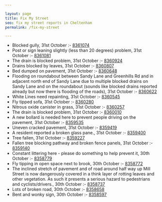 ```yaml
---

layout: page
title: Fix My Street
seo: fix my street reports in Cheltenham
permalink: /fix-my-street

---
```


<!-- fix_marker starts -->

- Blocked gully, 31st October :- [8361074](https://www.fixmystreet.com/report/8361074)
- Post or sign leaning slightly (less than 20 degrees) problem, 31st October :- [8361081](https://www.fixmystreet.com/report/8361081)
- The drain is blocked problem, 31st October :- [8360924](https://www.fixmystreet.com/report/8360924)
- Drains blocked by leaves, 31st October :- [8360807](https://www.fixmystreet.com/report/8360807)
- Bed dumped on pavement, 31st October :- [8360648](https://www.fixmystreet.com/report/8360648)
- Flooding on roundabout between Sandy Lane and Greenhills Rd and in adjacent north end of Sandy Lane due to multiple blocked drains on Sandy Lane and on the roundabout (sounds like blocked drains reported already but now there is flooding of the roads), 31st October :- [8360622](https://www.fixmystreet.com/report/8360622)
- White Lines need repainting, 31st October :- [8360545](https://www.fixmystreet.com/report/8360545)
- Fly tipped sofa, 31st October :- [8360280](https://www.fixmystreet.com/report/8360280)
- Nitrous oxide canister in grass, 31st October :- [8360257](https://www.fixmystreet.com/report/8360257)
- The drain is blocked problem, 31st October :- [8360010](https://www.fixmystreet.com/report/8360010)
- A new bollard is needed here to prevent people driving on the pavement, 31st October :- [8359535](https://www.fixmystreet.com/report/8359535)
- Uneven cracked pavement, 31st October :- [8359419](https://www.fixmystreet.com/report/8359419)
- A resident reported a broken glass pane., 31st October :- [8359400](https://www.fixmystreet.com/report/8359400)
- Tree fallen, 31st October :- [8359227](https://www.fixmystreet.com/report/8359227)
- Fallen tree blocking pathway and broken fence panels, 31st October :- [8359140](https://www.fixmystreet.com/report/8359140)
- Constant littering here - please do something to help prevent it, 30th October :- [8358779](https://www.fixmystreet.com/report/8358779)
- Fly tipping in open space next to brook, 30th October :- [8358772](https://www.fixmystreet.com/report/8358772)
- The inclined stretch of pavement and of road around half way up Mill Street is now dangerously covered in a think layer of rotting leaves and other vegetation. As such it presents a serious hazard to pedestrians and cyclists/drivers., 30th October :- [8358737](https://www.fixmystreet.com/report/8358737)
- Lots of broken road, 30th October :- [8358658](https://www.fixmystreet.com/report/8358658)
- Bent and wonky sign, 30th October :- [8358597](https://www.fixmystreet.com/report/8358597)

<!-- fix_marker ends -->